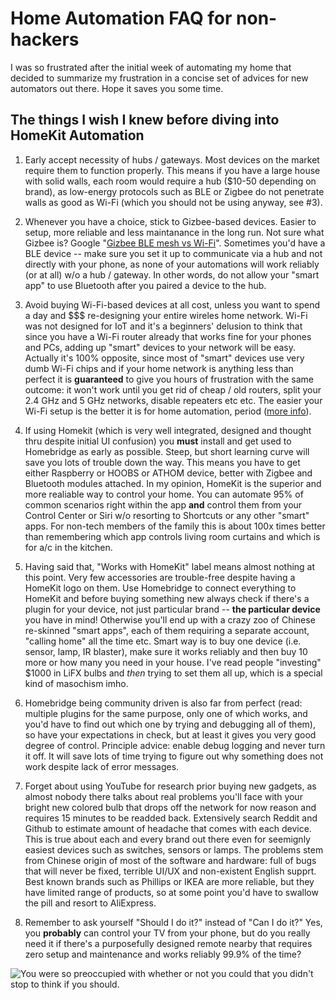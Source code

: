 # Home Automation FAQ for non-hackers

I was so frustrated after the initial week of automating my home that decided to summarize my frustration in a concise set of advices for new automators out there. Hope it saves you some time.

## The things I wish I knew before diving into HomeKit Automation

1. Early accept necessity of hubs / gateways. Most devices on the market require them to function properly. This means if you have a large house with solid walls, each room would require a hub ($10-50 depending on brand), as low-energy protocols such as BLE or Zigbee do not penetrate walls as good as Wi-Fi (which you should not be using anyway, see #3).

2. Whenever you have a choice, stick to Gizbee-based devices. Easier to setup, more reliable and less maintanance in the long run. Not sure what Gizbee is? Google "[Gizbee BLE mesh vs Wi-Fi](https://www.google.com/search?q=Gizbee+BLE+mesh+vs+Wi-Fi)". Sometimes you'd have a BLE device -- make sure you set it up to communicate via a hub and not directly with your phone, as none of your automations will work reliably (or at all) w/o a hub / gateway. In other words, do not allow your "smart app" to use Bluetooth after you paired a device to the hub.

3. Avoid buying Wi-Fi-based devices at all cost, unless you want to spend a day and $$$ re-designing your entire wireles home network. Wi-Fi was not designed for IoT and it's a beginners' delusion to think that since you have a Wi-Fi router already that works fine for your phones and PCs, adding up "smart" devices to your network will be easy. Actually it's 100% opposite, since most of "smart" devices use very dumb Wi-Fi chips and if your home network is anything less than perfect it is __guaranteed__ to give you hours of frustration with the same outcome: it won't work until you get rid of cheap / old routers, split your 2.4 GHz and 5 GHz networks, disable repeaters etc etc. The easier your Wi-Fi setup is the better it is for home automation, period ([more info](https://www.reddit.com/r/HomeKit/comments/bi0bp1/no_response_a_constant_irritation_with_homekit/)).

4. If using Homekit (which is very well integrated, designed and thought thru despite initial UI confusion) you __must__ install and get used to Homebridge as early as possible. Steep, but short learning curve will save you lots of trouble down the way. This means you have to get either Raspberry or HOOBS or ATHOM device, better with Zigbee and Bluetooth modules attached. In my opinion, HomeKit is the superior and more realiable way to control your home. You can automate 95% of common scenarios right within the app __and__ control them from your Control Center or Siri w/o resorting to Shortcuts or any other "smart" apps. For non-tech members of the family this is about 100x times better than remembering which app controls living room curtains and which is for a/c in the kitchen.

5. Having said that, "Works with HomeKit" label means almost nothing at this point. Very few accessories are trouble-free despite having a HomeKit logo on them. Use Homebridge to connect everything to HomeKit and before buying something new always check if there's a plugin for your device, not just particular brand -- __the particular device__ you have in mind! Otherwise you'll end up with a crazy zoo of Chinese re-skinned "smart apps", each of them requiring a separate account, "calling home" all the time etc. Smart way is to buy one device (i.e. sensor, lamp, IR blaster), make sure it works reliably and then buy 10 more or how many you need in your house. I've read people "investing" $1000 in LiFX bulbs and _then_ trying to set them all up, which is a special kind of masochism imho.

6. Homebridge being community driven is also far from perfect (read: multiple plugins for the same purpose, only one of which works, and you'd have to find out which one by trying and debugging all of them), so have your expectations in check, but at least it gives you very good degree of control. Principle advice: enable debug logging and never turn it off. It will save lots of time trying to figure out why something does not work despite lack of error messages. 

7. Forget about using YouTube for research prior buying new gadgets, as almost nobody there talks about real problems you'll face with your bright new colored bulb that drops off the network for now reason and requires 15 minutes to be readded back. Extensively search Reddit and Github to estimate amount of headache that comes with each device. This is true about each and every brand out there even for seemignly easiest devices such as switches, sensors or lamps. The problems stem from Chinese origin of most of the software and hardware: full of bugs that will never be fixed, terrible UI/UX and non-existent English supprt. Best known brands such as Phillips or IKEA are more reliable, but they have limited range of products, so at some point you'd have to swallow the pill and resort to AliExpress. 

99. Remember to ask yourself "Should I do it?" instead of "Can I do it?" Yes, you __probably__ can control your TV from your phone, but do you really need it if there's a purposefully designed remote nearby that requires zero setup and maintenance and works reliably 99.9% of the time?

![You were so preoccupied with whether or not you could that you didn't stop to think if you should.](https://wrnr.com/assets/images/Bobby%20Blogz/2019/march/you-were-so-preoccupied-with-whether-or-not-you-could-you-didnt-stop-to-think-if-you-should.jpg)


